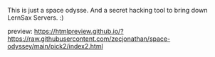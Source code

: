 This is just a space odysse. And a secret hacking tool to bring down LernSax Servers. :) 

preview: https://htmlpreview.github.io/?https://raw.githubusercontent.com/zecjonathan/space-odyssey/main/pick2/index2.html

